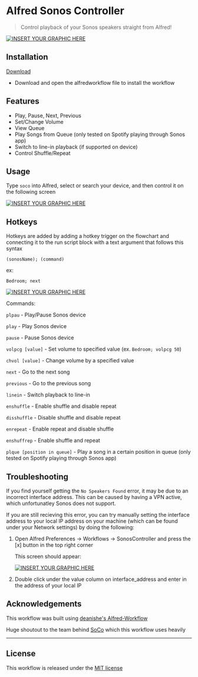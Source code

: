 # Alfred Sonos Controller

> Control playback of your Sonos speakers straight from Alfred!

[![INSERT YOUR GRAPHIC HERE](https://i.imgur.com/r5QBNKI.jpg)]()

## Installation

<a href="https://github.com/karimkaylani/alfred-sonoscontroller/releases/latest/download/sonoscontroller.alfredworkflow" target="_blank">Download</a>

- Download and open the alfredworkflow file to install the workflow

## Features 

- Play, Pause, Next, Previous
- Set/Change Volume
- View Queue
- Play Songs from Queue (only tested on Spotify playing through Sonos app)
- Switch to line-in playback (if supported on device)
- Control Shuffle/Repeat

## Usage

Type <code>soco</code> into Alfred, select or search your device, and then control it on the following screen

[![INSERT YOUR GRAPHIC HERE](http://g.recordit.co/7jTaMJQSPE.gif)]()


## Hotkeys

Hotkeys are added by adding a hotkey trigger on the flowchart and connecting it to the run script block with a text argument that follows this syntax

<code>(sonosName); (command)</code>

ex:

<code>Bedroom; next</code>

[![INSERT YOUR GRAPHIC HERE](https://i.imgur.com/R94Vye3.jpg)]()

 Commands:

 <code>plpau</code> - Play/Pause Sonos device

<code>play</code> - Play Sonos device

<code>pause</code> - Pause Sonos device

<code>volpcg [value]</code> - Set volume to specified value (ex. <code>Bedroom; volpcg 50</code>)

<code>chvol [value]</code> - Change volume by a specified value

<code>next</code> - Go to the next song

<code>previous</code> - Go to the previous song

<code>linein</code> - Switch playback to line-in

<code>enshuffle</code> - Enable shuffle and disable repeat

<code>disshuffle</code> - Disable shuffle and disable repeat

<code>enrepeat</code> - Enable repeat and disable shuffle

<code>enshuffrep</code> - Enable shuffle and repeat

<code>plque [position in queue]</code> - Play a song in a certain position in queue (only tested on Spotify playing through Sonos app)

## Troubleshooting

If you find yourself getting the <code>No Speakers Found</code> error, it may be due to an incorrect interface address. This can be caused by having a VPN active, which unfortunatley Sonos does not support.

If you are still recieving this error, you can try manually setting the interface address to your local IP address on your machine (which can be found under your Network settings) by doing the following:

1. Open Alfred Preferences -> Workflows -> SonosController and press the [x] button in the top right corner

    This screen should appear:

    [![INSERT YOUR GRAPHIC HERE](https://i.imgur.com/sl3eily.jpg)]()

2. Double click under the value column on interface_address and enter in the address of your local IP

## Acknowledgements

This workflow was built using [deanishe's Alfred-Workflow](http://www.deanishe.net/alfred-workflow/)

Huge shoutout to the team behind [SoCo](http://python-soco.com/) which this workflow uses heavily

---

## License
This workflow is released under the [MIT license](http://opensource.org/licenses/mit-license.php)
